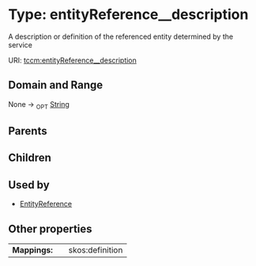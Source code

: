 
# Type: entityReference__description


A description or definition of the referenced entity determined by the service

URI: [tccm:entityReference__description](https://hotecosystem.org/tccm/entityReference__description)


## Domain and Range

None ->  <sub>OPT</sub> [String](types/String.md)

## Parents


## Children


## Used by

 * [EntityReference](EntityReference.md)

## Other properties

|  |  |  |
| --- | --- | --- |
| **Mappings:** | | skos:definition |

